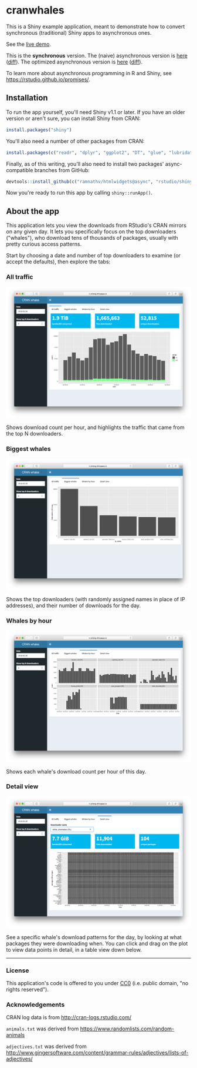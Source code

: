# cranwhales

This is a Shiny example application, meant to demonstrate how to convert synchronous (traditional) Shiny apps to asynchronous ones.

See the [live demo](https://jcheng.shinyapps.io/cranwhales/).

This is the **synchronous** version. The (naive) asynchronous version is [here](https://github.com/jcheng5/cranwhales/tree/async) ([diff](https://github.com/jcheng5/cranwhales/compare/sync...async?diff=split)). The optimized asynchronous version is [here](https://github.com/rstudio/cranwhales/tree/async2) ([diff](https://github.com/jcheng5/cranwhales/compare/async...async2?diff=split)).

To learn more about asynchronous programming in R and Shiny, see https://rstudio.github.io/promises/.

## Installation

To run the app yourself, you'll need Shiny v1.1 or later. If you have an older version or aren't sure, you can install Shiny from CRAN:

```r
install.packages("shiny")
```

You'll also need a number of other packages from CRAN:

```r
install.packages(c("readr", "dplyr", "ggplot2", "DT", "glue", "lubridate", "gdata"))
```

Finally, as of this writing, you'll also need to install two packages' async-compatible branches from GitHub:

```r
devtools::install_github(c("ramnathv/htmlwidgets@async", "rstudio/shinydashboard@async", "rstudio/DT@async"))
```

Now you're ready to run this app by calling `shiny::runApp()`.

## About the app

This application lets you view the downloads from RStudio's CRAN mirrors on any given day. It lets you specifically focus on the top downloaders ("whales"), who download tens of thousands of packages, usually with pretty curious access patterns.

Start by choosing a date and number of top downloaders to examine (or accept the defaults), then explore the tabs:

### All traffic

![](screenshots/all_traffic.png)

Shows download count per hour, and highlights the traffic that came from the top N downloaders.

### Biggest whales

![](screenshots/biggest_whales.png)

Shows the top downloaders (with randomly assigned names in place of IP addresses), and their number of downloads for the day.

### Whales by hour

![](screenshots/whales_by_hour.png)

Shows each whale's download count per hour of this day.

### Detail view

![](screenshots/detail_view.png)

See a specific whale's download patterns for the day, by looking at what packages they were downloading when. You can click and drag on the plot to view data points in detail, in a table view down below.

---

### License

This application's code is offered to you under [CC0](https://creativecommons.org/publicdomain/zero/1.0/) (i.e. public domain, "no rights reserved").

### Acknowledgements

CRAN log data is from http://cran-logs.rstudio.com/

`animals.txt` was derived from https://www.randomlists.com/random-animals

`adjectives.txt` was derived from http://www.gingersoftware.com/content/grammar-rules/adjectives/lists-of-adjectives/
